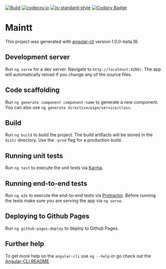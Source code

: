 [![Build](https://travis-ci.org/AndelaOSP/maintt-frontend.svg?branch=develop)](https://travis-ci.org/AndelaOSP/maintt-frontend)
[![codecov.io](https://codecov.io/github/AndelaOSP/maintt-frontend/coverage.svg?branch=develop)](https://codecov.io/github/AndelaOSP/maintt-frontend?branch=master)
[![js-standard-style](https://img.shields.io/badge/code%20style-standard-brightgreen.svg)](http://standardjs.com/)
[![Codacy Badge](https://api.codacy.com/project/badge/Grade/6c5e61b2d6b04e95864c22a04d96623a)](https://www.codacy.com/app/AndelaOSP/maintt-frontend?utm_source=github.com&amp;utm_medium=referral&amp;utm_content=AndelaOSP/maintt-frontend&amp;utm_campaign=Badge_Grade)

# Maintt

This project was generated with [angular-cli](https://github.com/angular/angular-cli) version 1.0.0-beta.18.

## Development server
Run `ng serve` for a dev server. Navigate to `http://localhost:4200/`. The app will automatically reload if you change any of the source files.

## Code scaffolding

Run `ng generate component component-name` to generate a new component. You can also use `ng generate directive/pipe/service/class`.

## Build

Run `ng build` to build the project. The build artifacts will be stored in the `dist/` directory. Use the `-prod` flag for a production build.

## Running unit tests

Run `ng test` to execute the unit tests via [Karma](https://karma-runner.github.io).

## Running end-to-end tests

Run `ng e2e` to execute the end-to-end tests via [Protractor](http://www.protractortest.org/).
Before running the tests make sure you are serving the app via `ng serve`.

## Deploying to Github Pages

Run `ng github-pages:deploy` to deploy to Github Pages.

## Further help

To get more help on the `angular-cli` use `ng --help` or go check out the [Angular-CLI README](https://github.com/angular/angular-cli/blob/master/README.md).
